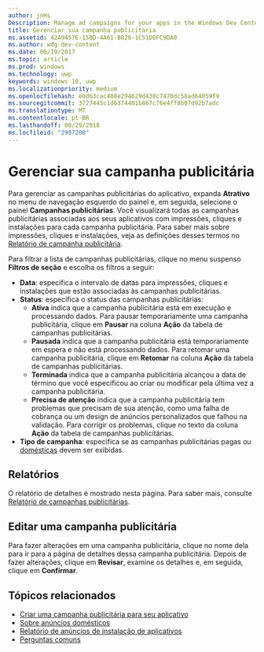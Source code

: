 ```yaml
---
author: jnHs
Description: Manage ad campaigns for your apps in the Windows Dev Center dashboard.
title: Gerenciar sua campanha publicitária
ms.assetid: 42A9457E-15BD-4A61-B828-1C51D0FC9DA0
ms.author: wdg-dev-content
ms.date: 06/19/2017
ms.topic: article
ms.prod: windows
ms.technology: uwp
keywords: windows 10, uwp
ms.localizationpriority: medium
ms.openlocfilehash: e0d63cac488e294629d430c7470dc58ad64059f9
ms.sourcegitcommit: 3727445c1d6374401b867c78e4ff8b07d92b7adc
ms.translationtype: MT
ms.contentlocale: pt-BR
ms.lasthandoff: 08/29/2018
ms.locfileid: "2907200"
---
```

# <a name="manage-your-ad-campaign"></a>Gerenciar sua campanha publicitária


Para gerenciar as campanhas publicitárias do aplicativo, expanda **Atrativo** no menu de navegação esquerdo do painel e, em seguida, selecione o painel **Campanhas publicitárias**. Você visualizará todas as campanhas publicitárias associadas aos seus aplicativos com impressões, cliques e instalações para cada campanha publicitária. Para saber mais sobre impressões, cliques e instalações, veja as definições desses termos no [Relatório de campanha publicitária](promote-your-app-report.md).

Para filtrar a lista de campanhas publicitárias, clique no menu suspenso **Filtros de seção** e escolha os filtros a seguir:

-   **Data**: especifica o intervalo de datas para impressões, cliques e instalações que estão associadas às campanhas publicitárias.
-   **Status**: especifica o status das campanhas publicitárias:
    -   **Ativa** indica que a campanha publicitária está em execução e processando dados. Para pausar temporariamente uma campanha publicitária, clique em **Pausar** na coluna **Ação** da tabela de campanhas publicitárias.
    -   **Pausada** indica que a campanha publicitária está temporariamente em espera e não está processando dados. Para retomar uma campanha publicitária, clique em **Retomar** na coluna **Ação** da tabela de campanhas publicitárias.
    -   **Terminada** indica que a campanha publicitária alcançou a data de término que você especificou ao criar ou modificar pela última vez a campanha publicitária.
    -   **Precisa de atenção** indica que a campanha publicitária tem problemas que precisam de sua atenção, como uma falha de cobrança ou um design de anúncios personalizados que falhou na validação. Para corrigir os problemas, clique no texto da coluna **Ação** da tabela de campanhas publicitárias.
-   **Tipo de campanha**: especifica se as campanhas publicitárias pagas ou [domésticas](about-house-ads.md) devem ser exibidas.

## <a name="reporting"></a>Relatórios


O relatório de detalhes é mostrado nesta página. Para saber mais, consulte [Relatório de campanhas publicitárias](promote-your-app-report.md).


## <a name="edit-an-ad-campaign"></a>Editar uma campanha publicitária

Para fazer alterações em uma campanha publicitária, clique no nome dela para ir para a página de detalhes dessa campanha publicitária. Depois de fazer alterações, clique em **Revisar**, examine os detalhes e, em seguida, clique em **Confirmar**.


## <a name="related-topics"></a>Tópicos relacionados


* [Criar uma campanha publicitária para seu aplicativo](create-an-ad-campaign-for-your-app.md)
* [Sobre anúncios domésticos](about-house-ads.md)
* [Relatório de anúncios de instalação de aplicativos](app-install-ads-reports.md)
* [Perguntas comuns](common-questions.md)
 

 




